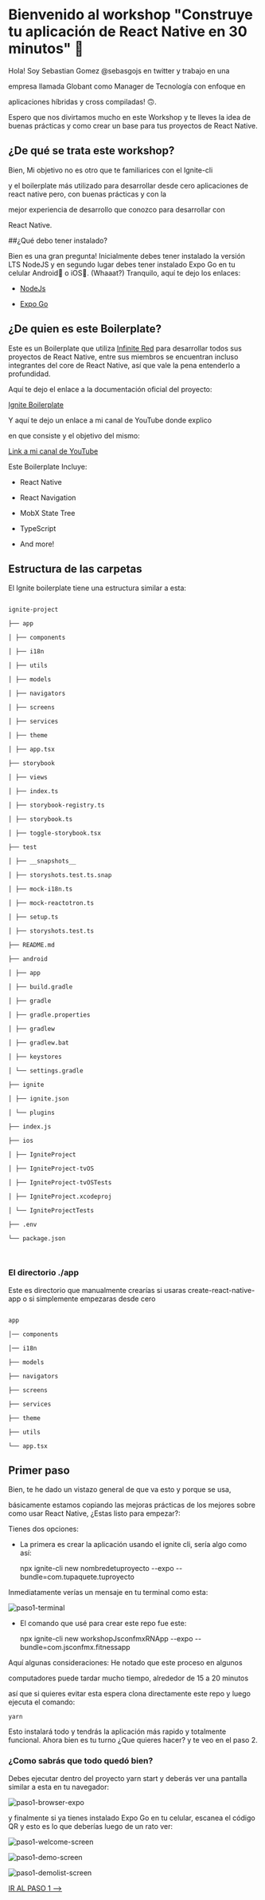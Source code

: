 
# Bienvenido al workshop "Construye tu aplicación de React Native en 30 minutos" 🥳



Hola! Soy Sebastian Gomez @sebasgojs en twitter y trabajo en una

empresa llamada Globant como Manager de Tecnología con enfoque en

aplicaciones híbridas y cross compiladas! 🙃.



Espero que nos divirtamos mucho en este Workshop y te lleves la idea de buenas prácticas y como crear un base para tus proyectos de React Native.



## ¿De qué se trata este workshop?



Bien, Mi objetivo no es otro que te familiarices con el Ignite-cli

y el boilerplate más utilizado para desarrollar desde cero aplicaciones de react native pero, con buenas prácticas y con la

mejor experiencia de desarrollo que conozco para desarrollar con

React Native.



##¿Qué debo tener instalado?



Bien es una gran pregunta! Inicialmente debes tener instalado la versión LTS NodeJS y en segundo lugar debes tener instalado Expo Go en tu celular Android🤖 o iOS📱. (Whaaat?) Tranquilo, aquí te dejo los enlaces:



- [NodeJs](https://nodejs.org/es/)

- [Expo Go](https://expo.dev/client)



## ¿De quien es este Boilerplate?



Este es un Boilerplate que utiliza [Infinite Red](https://infinite.red) para desarrollar todos sus proyectos de React Native, entre sus miembros se encuentran incluso integrantes del core de React Native, así que vale la pena entenderlo a profundidad.



Aquí te dejo el enlace a la documentación oficial del proyecto:

[Ignite Boilerplate](https://github.com/infinitered/ignite)



Y aquí te dejo un enlace a mi canal de YouTube donde explico

en que consiste y el objetivo del mismo:



[Link a mi canal de YouTube](https://www.youtube.com/watch?v=wNXUk00s5F4&t=70s)



Este Boilerplate Incluye:



- React Native

- React Navigation

- MobX State Tree

- TypeScript

- And more!



## Estructura de las carpetas



El Ignite boilerplate tiene una estructura similar a esta:



```

ignite-project

├── app

│ ├── components

│ ├── i18n

│ ├── utils

│ ├── models

│ ├── navigators

│ ├── screens

│ ├── services

│ ├── theme

│ ├── app.tsx

├── storybook

│ ├── views

│ ├── index.ts

│ ├── storybook-registry.ts

│ ├── storybook.ts

│ ├── toggle-storybook.tsx

├── test

│ ├── __snapshots__

│ ├── storyshots.test.ts.snap

│ ├── mock-i18n.ts

│ ├── mock-reactotron.ts

│ ├── setup.ts

│ ├── storyshots.test.ts

├── README.md

├── android

│ ├── app

│ ├── build.gradle

│ ├── gradle

│ ├── gradle.properties

│ ├── gradlew

│ ├── gradlew.bat

│ ├── keystores

│ └── settings.gradle

├── ignite

│ ├── ignite.json

│ └── plugins

├── index.js

├── ios

│ ├── IgniteProject

│ ├── IgniteProject-tvOS

│ ├── IgniteProject-tvOSTests

│ ├── IgniteProject.xcodeproj

│ └── IgniteProjectTests

├── .env

└── package.json



```



### El directorio ./app



Este es directorio que manualmente crearías si usaras create-react-native-app o si simplemente empezaras desde cero



```

app

│── components

│── i18n

├── models

├── navigators

├── screens

├── services

├── theme

├── utils

└── app.tsx

```



## Primer paso



Bien, te he dado un vistazo general de que va esto y porque se usa,

básicamente estamos copiando las mejoras prácticas de los mejores sobre como usar React Native, ¿Estas listo para empezar?:



Tienes dos opciones:



- La primera es crear la aplicación usando el ignite cli, sería algo como así:



    npx ignite-cli new nombredetuproyecto --expo --bundle=com.tupaquete.tuproyecto



Inmediatamente verías un mensaje en tu terminal como esta:



![paso1-terminal](https://raw.githubusercontent.com/seagomezar/workshopJsconfmxRNApp/main/workshop-images/paso1-terminal.png "paso1-terminal")



- El comando que usé para crear este repo fue este:


    npx ignite-cli new workshopJsconfmxRNApp --expo --bundle=com.jsconfmx.fitnessapp


Aquí algunas consideraciones: He notado que este proceso en algunos

computadores puede tardar mucho tiempo, alrededor de 15 a 20 minutos

así que si quieres evitar esta espera clona directamente este repo y luego ejecuta el comando:



    yarn



Esto instalará todo y tendrás la aplicación más rapido y totalmente funcional. Ahora bien es tu turno ¿Que quieres hacer? y te veo en el paso 2.



### ¿Como sabrás que todo quedó bien?



Debes ejecutar dentro del proyecto yarn start y deberás ver una pantalla similar a esta en tu navegador:



![paso1-browser-expo](https://raw.githubusercontent.com/seagomezar/workshopJsconfmxRNApp/main/workshop-images/paso1-browser-expo.png "paso1-browser-expo")



y finalmente si ya tienes instalado Expo Go en tu celular, escanea el código QR y esto es lo que deberías luego de un rato ver:



![paso1-welcome-screen](https://raw.githubusercontent.com/seagomezar/workshopJsconfmxRNApp/main/workshop-images/paso1-welcome-screen.png "paso1-welcome-screen")



![paso1-demo-screen](https://raw.githubusercontent.com/seagomezar/workshopJsconfmxRNApp/main/workshop-images/paso1-demo-screen.png "paso1-demo-screen")



![paso1-demolist-screen](https://raw.githubusercontent.com/seagomezar/workshopJsconfmxRNApp/main/workshop-images/paso1-demolist-screen.png "paso1-demolist-screen")



[IR AL PASO 1 -->](https://github.com/seagomezar/workshopJsconfmxRNApp/tree/step1)